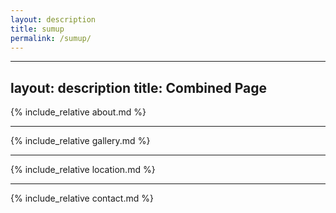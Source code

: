 ```yaml
---
layout: description
title: sumup
permalink: /sumup/
---
```


---
layout: description
title: Combined Page
---

<!-- Include the content from `about.md` -->
{% include_relative about.md %}

---

<!-- Include the content from `gallery.md` -->
{% include_relative gallery.md %}

---

<!-- Include the content from `location.md` -->
{% include_relative location.md %}

---

<!-- Include the content from `contact.md` -->
{% include_relative contact.md %}

